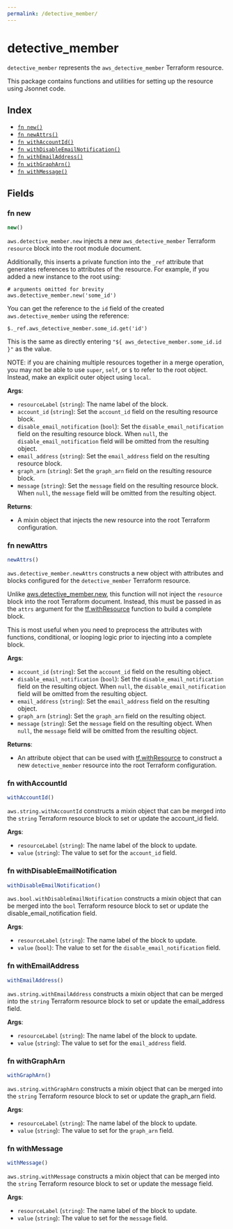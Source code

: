 ```yaml
---
permalink: /detective_member/
---
```


# detective_member

`detective_member` represents the `aws_detective_member` Terraform resource.



This package contains functions and utilities for setting up the resource using Jsonnet code.


## Index

* [`fn new()`](#fn-new)
* [`fn newAttrs()`](#fn-newattrs)
* [`fn withAccountId()`](#fn-withaccountid)
* [`fn withDisableEmailNotification()`](#fn-withdisableemailnotification)
* [`fn withEmailAddress()`](#fn-withemailaddress)
* [`fn withGraphArn()`](#fn-withgrapharn)
* [`fn withMessage()`](#fn-withmessage)

## Fields

### fn new

```ts
new()
```


`aws.detective_member.new` injects a new `aws_detective_member` Terraform `resource`
block into the root module document.

Additionally, this inserts a private function into the `_ref` attribute that generates references to attributes of the
resource. For example, if you added a new instance to the root using:

    # arguments omitted for brevity
    aws.detective_member.new('some_id')

You can get the reference to the `id` field of the created `aws.detective_member` using the reference:

    $._ref.aws_detective_member.some_id.get('id')

This is the same as directly entering `"${ aws_detective_member.some_id.id }"` as the value.

NOTE: if you are chaining multiple resources together in a merge operation, you may not be able to use `super`, `self`,
or `$` to refer to the root object. Instead, make an explicit outer object using `local`.

**Args**:
  - `resourceLabel` (`string`): The name label of the block.
  - `account_id` (`string`): Set the `account_id` field on the resulting resource block.
  - `disable_email_notification` (`bool`): Set the `disable_email_notification` field on the resulting resource block. When `null`, the `disable_email_notification` field will be omitted from the resulting object.
  - `email_address` (`string`): Set the `email_address` field on the resulting resource block.
  - `graph_arn` (`string`): Set the `graph_arn` field on the resulting resource block.
  - `message` (`string`): Set the `message` field on the resulting resource block. When `null`, the `message` field will be omitted from the resulting object.

**Returns**:
- A mixin object that injects the new resource into the root Terraform configuration.


### fn newAttrs

```ts
newAttrs()
```


`aws.detective_member.newAttrs` constructs a new object with attributes and blocks configured for the `detective_member`
Terraform resource.

Unlike [aws.detective_member.new](#fn-new), this function will not inject the `resource`
block into the root Terraform document. Instead, this must be passed in as the `attrs` argument for the
[tf.withResource](https://github.com/tf-libsonnet/core/tree/main/docs#fn-withresource) function to build a complete block.

This is most useful when you need to preprocess the attributes with functions, conditional, or looping logic prior to
injecting into a complete block.

**Args**:
  - `account_id` (`string`): Set the `account_id` field on the resulting object.
  - `disable_email_notification` (`bool`): Set the `disable_email_notification` field on the resulting object. When `null`, the `disable_email_notification` field will be omitted from the resulting object.
  - `email_address` (`string`): Set the `email_address` field on the resulting object.
  - `graph_arn` (`string`): Set the `graph_arn` field on the resulting object.
  - `message` (`string`): Set the `message` field on the resulting object. When `null`, the `message` field will be omitted from the resulting object.

**Returns**:
  - An attribute object that can be used with [tf.withResource](https://github.com/tf-libsonnet/core/tree/main/docs#fn-withresource) to construct a new `detective_member` resource into the root Terraform configuration.


### fn withAccountId

```ts
withAccountId()
```

`aws.string.withAccountId` constructs a mixin object that can be merged into the `string`
Terraform resource block to set or update the account_id field.



**Args**:
  - `resourceLabel` (`string`): The name label of the block to update.
  - `value` (`string`): The value to set for the `account_id` field.


### fn withDisableEmailNotification

```ts
withDisableEmailNotification()
```

`aws.bool.withDisableEmailNotification` constructs a mixin object that can be merged into the `bool`
Terraform resource block to set or update the disable_email_notification field.



**Args**:
  - `resourceLabel` (`string`): The name label of the block to update.
  - `value` (`bool`): The value to set for the `disable_email_notification` field.


### fn withEmailAddress

```ts
withEmailAddress()
```

`aws.string.withEmailAddress` constructs a mixin object that can be merged into the `string`
Terraform resource block to set or update the email_address field.



**Args**:
  - `resourceLabel` (`string`): The name label of the block to update.
  - `value` (`string`): The value to set for the `email_address` field.


### fn withGraphArn

```ts
withGraphArn()
```

`aws.string.withGraphArn` constructs a mixin object that can be merged into the `string`
Terraform resource block to set or update the graph_arn field.



**Args**:
  - `resourceLabel` (`string`): The name label of the block to update.
  - `value` (`string`): The value to set for the `graph_arn` field.


### fn withMessage

```ts
withMessage()
```

`aws.string.withMessage` constructs a mixin object that can be merged into the `string`
Terraform resource block to set or update the message field.



**Args**:
  - `resourceLabel` (`string`): The name label of the block to update.
  - `value` (`string`): The value to set for the `message` field.

